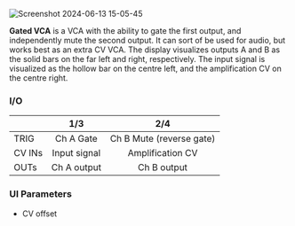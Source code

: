 ![Screenshot 2024-06-13 15-05-45](https://github.com/djphazer/O_C-Phazerville/assets/109086194/72906be7-478b-449f-8edf-cea1327e662c)

**Gated VCA** is a VCA with the ability to gate the first output, and independently mute the second output. It can sort of be used for audio, but works best as an extra CV VCA. The display visualizes outputs A and B as the solid bars on the far left and right, respectively. The input signal is visualized as the hollow bar on the centre left, and the amplification CV on the centre right.

### I/O

|        | 1/3 | 2/4 |
| ------ | :-: | :-: |
| TRIG   | Ch A Gate    |  Ch B Mute (reverse gate)  |
| CV INs |  Input signal   |   Amplification CV  |
| OUTs   |  Ch A output   |  Ch B output    |


### UI Parameters
* CV offset
